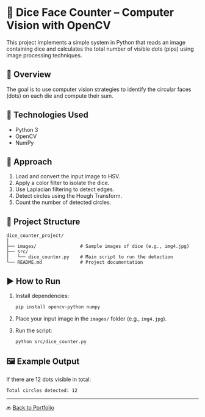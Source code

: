 # 🎲 Dice Face Counter – Computer Vision with OpenCV

This project implements a simple system in Python that reads an image containing dice and calculates the total number of visible dots (pips) using image processing techniques.

## 📌 Overview

The goal is to use computer vision strategies to identify the circular faces (dots) on each die and compute their sum.

## 🧰 Technologies Used

- Python 3
- OpenCV
- NumPy

## 🧪 Approach

1. Load and convert the input image to HSV.
2. Apply a color filter to isolate the dice.
3. Use Laplacian filtering to detect edges.
4. Detect circles using the Hough Transform.
5. Count the number of detected circles.

## 📂 Project Structure

```
dice_counter_project/
│
├── images/                # Sample images of dice (e.g., img4.jpg)
├── src/
│   └── dice_counter.py    # Main script to run the detection
└── README.md              # Project documentation
```

## ▶️ How to Run

1. Install dependencies:
   ```bash
   pip install opencv-python numpy
   ```

2. Place your input image in the `images/` folder (e.g., `img4.jpg`).

3. Run the script:
   ```bash
   python src/dice_counter.py
   ```

## 🖼️ Example Output

If there are 12 dots visible in total:
```
Total circles detected: 12
```

---

🔙 [Back to Portfolio](https://github.com/anneliseayres/portfolio)
